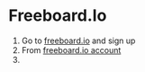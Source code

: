 Freeboard.Io
==


1. Go to [freeboard.io](https://freeboard.io/) and sign up
2. From [freeboard.io account](https://freeboard.io/account/)
3. 


